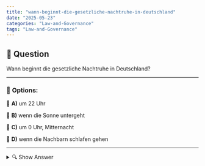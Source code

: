```yaml
---
title: "wann-beginnt-die-gesetzliche-nachtruhe-in-deutschland"
date: "2025-05-23"
categories: "Law-and-Governance"
tags: "Law-and-Governance"
---
```


## 📌 **Question**

Wann beginnt die gesetzliche Nachtruhe in Deutschland?



---

### 📝 **Options:**

🔘 **A)** um 22 Uhr

🔘 **B)** wenn die Sonne untergeht

🔘 **C)** um 0 Uhr, Mitternacht

🔘 **D)** wenn die Nachbarn schlafen gehen

---

<details>
  <summary>🔍 Show Answer</summary>

  <p>
💡  <b>Correct Answer:</b>  a
  </p>
  <p>
    📖<b>Explanation:</b>
    In Deutschland gibt es gesetzliche Regelungen zur Nachtruhe, um Konflikte bei Lärmbelästigungen zu vermeiden und die öffentliche Ordnung zu wahren. Diese Ruhezeiten sind in vielen Teilen des Landes einheitlich definiert und betreffen insbesondere Wohngebiete. Die Nachtruhezeiten helfen dabei, einen fairen Ausgleich zwischen dem Recht auf Ruhe und den alltäglichen Aktivitäten zu schaffen. Daher ist es wichtig zu wissen, wann genau diese Zeiten beginnen, um sowohl die eigene Lebensqualität als auch die der Nachbarn nicht negativ zu beeinflussen.
  </p>
</details>
